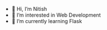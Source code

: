- 👋 Hi, I’m Nitish
- 👀 I’m interested in Web Development
- 🌱 I’m currently learning Flask

<!---
nitishk090/nitishk090 is a ✨ special ✨ repository because its `README.md` (this file) appears on your GitHub profile.
You can click the Preview link to take a look at your changes.
--->
